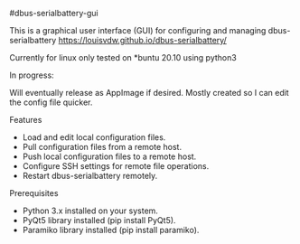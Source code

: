 #dbus-serialbattery-gui

This is a graphical user interface (GUI) for configuring and managing dbus-serialbattery https://louisvdw.github.io/dbus-serialbattery/

Currently for linux only tested on *buntu 20.10 using python3

In progress:

Will eventually release as AppImage if desired. Mostly created so I can edit the config file quicker. 


Features

- Load and edit local configuration files.
- Pull configuration files from a remote host.
- Push local configuration files to a remote host.
- Configure SSH settings for remote file operations.
- Restart dbus-serialbattery remotely.

Prerequisites

- Python 3.x installed on your system.
- PyQt5 library installed (pip install PyQt5).
- Paramiko library installed (pip install paramiko).
